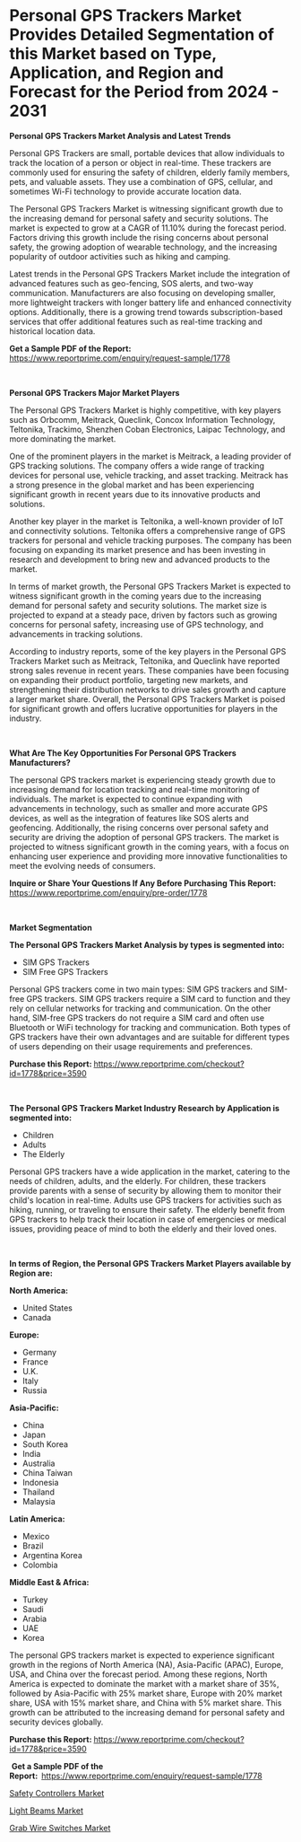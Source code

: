 <p><h1>Personal GPS Trackers Market Provides Detailed Segmentation of this Market based on Type, Application, and Region and Forecast for the Period from 2024 - 2031</h1></p><p><strong>Personal GPS Trackers Market Analysis and Latest Trends</strong></p>
<p><p>Personal GPS Trackers are small, portable devices that allow individuals to track the location of a person or object in real-time. These trackers are commonly used for ensuring the safety of children, elderly family members, pets, and valuable assets. They use a combination of GPS, cellular, and sometimes Wi-Fi technology to provide accurate location data.</p><p>The Personal GPS Trackers Market is witnessing significant growth due to the increasing demand for personal safety and security solutions. The market is expected to grow at a CAGR of 11.10% during the forecast period. Factors driving this growth include the rising concerns about personal safety, the growing adoption of wearable technology, and the increasing popularity of outdoor activities such as hiking and camping.</p><p>Latest trends in the Personal GPS Trackers Market include the integration of advanced features such as geo-fencing, SOS alerts, and two-way communication. Manufacturers are also focusing on developing smaller, more lightweight trackers with longer battery life and enhanced connectivity options. Additionally, there is a growing trend towards subscription-based services that offer additional features such as real-time tracking and historical location data.</p></p>
<p><strong>Get a Sample PDF of the Report:&nbsp;</strong> <a href="https://www.reportprime.com/enquiry/request-sample/1778">https://www.reportprime.com/enquiry/request-sample/1778</a></p>
<p>&nbsp;</p>
<p><strong>Personal GPS Trackers Major Market Players</strong></p>
<p><p>The Personal GPS Trackers Market is highly competitive, with key players such as Orbcomm, Meitrack, Queclink, Concox Information Technology, Teltonika, Trackimo, Shenzhen Coban Electronics, Laipac Technology, and more dominating the market.</p><p>One of the prominent players in the market is Meitrack, a leading provider of GPS tracking solutions. The company offers a wide range of tracking devices for personal use, vehicle tracking, and asset tracking. Meitrack has a strong presence in the global market and has been experiencing significant growth in recent years due to its innovative products and solutions.</p><p>Another key player in the market is Teltonika, a well-known provider of IoT and connectivity solutions. Teltonika offers a comprehensive range of GPS trackers for personal and vehicle tracking purposes. The company has been focusing on expanding its market presence and has been investing in research and development to bring new and advanced products to the market.</p><p>In terms of market growth, the Personal GPS Trackers Market is expected to witness significant growth in the coming years due to the increasing demand for personal safety and security solutions. The market size is projected to expand at a steady pace, driven by factors such as growing concerns for personal safety, increasing use of GPS technology, and advancements in tracking solutions.</p><p>According to industry reports, some of the key players in the Personal GPS Trackers Market such as Meitrack, Teltonika, and Queclink have reported strong sales revenue in recent years. These companies have been focusing on expanding their product portfolio, targeting new markets, and strengthening their distribution networks to drive sales growth and capture a larger market share. Overall, the Personal GPS Trackers Market is poised for significant growth and offers lucrative opportunities for players in the industry.</p></p>
<p>&nbsp;</p>
<p><strong>What Are The Key Opportunities For Personal GPS Trackers Manufacturers?</strong></p>
<p><p>The personal GPS trackers market is experiencing steady growth due to increasing demand for location tracking and real-time monitoring of individuals. The market is expected to continue expanding with advancements in technology, such as smaller and more accurate GPS devices, as well as the integration of features like SOS alerts and geofencing. Additionally, the rising concerns over personal safety and security are driving the adoption of personal GPS trackers. The market is projected to witness significant growth in the coming years, with a focus on enhancing user experience and providing more innovative functionalities to meet the evolving needs of consumers.</p></p>
<p><strong>Inquire or Share Your Questions If Any Before Purchasing This Report:</strong> <a href="https://www.reportprime.com/enquiry/pre-order/1778">https://www.reportprime.com/enquiry/pre-order/1778</a></p>
<p>&nbsp;</p>
<p><strong>Market Segmentation</strong></p>
<p><strong>The Personal GPS Trackers Market Analysis by types is segmented into:</strong></p>
<p><ul><li>SIM GPS Trackers</li><li>SIM Free GPS Trackers</li></ul></p>
<p><p>Personal GPS trackers come in two main types: SIM GPS trackers and SIM-free GPS trackers. SIM GPS trackers require a SIM card to function and they rely on cellular networks for tracking and communication. On the other hand, SIM-free GPS trackers do not require a SIM card and often use Bluetooth or WiFi technology for tracking and communication. Both types of GPS trackers have their own advantages and are suitable for different types of users depending on their usage requirements and preferences.</p></p>
<p><strong>Purchase this Report:&nbsp;</strong><a href="https://www.reportprime.com/checkout?id=1778&price=3590">https://www.reportprime.com/checkout?id=1778&price=3590</a></p>
<p>&nbsp;</p>
<p><strong>The Personal GPS Trackers Market Industry Research by Application is segmented into:</strong></p>
<p><ul><li>Children</li><li>Adults</li><li>The Elderly</li></ul></p>
<p><p>Personal GPS trackers have a wide application in the market, catering to the needs of children, adults, and the elderly. For children, these trackers provide parents with a sense of security by allowing them to monitor their child's location in real-time. Adults use GPS trackers for activities such as hiking, running, or traveling to ensure their safety. The elderly benefit from GPS trackers to help track their location in case of emergencies or medical issues, providing peace of mind to both the elderly and their loved ones.</p></p>
<p>&nbsp;</p>
<p><strong>In terms of Region, the Personal GPS Trackers Market Players available by Region are:</strong></p>
<p>
    <p> <strong> North America: </strong>
        <ul>
            <li>United States</li>
            <li>Canada</li>
        </ul>
        </p> 
    <p> <strong> Europe: </strong>
        <ul>
            <li>Germany</li>
            <li>France</li>
            <li>U.K.</li>
            <li>Italy</li>
            <li>Russia</li>
        </ul>
        </p> 
    <p> <strong> Asia-Pacific: </strong>
        <ul>
            <li>China</li>
            <li>Japan</li>
            <li>South Korea</li>
            <li>India</li>
            <li>Australia</li>
            <li>China Taiwan</li>
            <li>Indonesia</li>
            <li>Thailand</li>
            <li>Malaysia</li>
        </ul>
        </p> 
    <p> <strong> Latin America: </strong>
        <ul>
            <li>Mexico</li>
            <li>Brazil</li>
            <li>Argentina Korea</li>
            <li>Colombia</li>
        </ul>
        </p> 
    <p> <strong> Middle East & Africa: </strong>
        <ul>
            <li>Turkey</li>
            <li>Saudi</li>
            <li>Arabia</li>
            <li>UAE</li>
            <li>Korea</li>
        </ul>
    </p>
    </p>
<p><p>The personal GPS trackers market is expected to experience significant growth in the regions of North America (NA), Asia-Pacific (APAC), Europe, USA, and China over the forecast period. Among these regions, North America is expected to dominate the market with a market share of 35%, followed by Asia-Pacific with 25% market share, Europe with 20% market share, USA with 15% market share, and China with 5% market share. This growth can be attributed to the increasing demand for personal safety and security devices globally.</p></p>
<p><strong>Purchase this Report: </strong><a href="https://www.reportprime.com/checkout?id=1778&price=3590">https://www.reportprime.com/checkout?id=1778&price=3590</a></p>
<p>&nbsp;<strong>Get a Sample PDF of the Report:&nbsp;&nbsp;</strong><a href="https://www.reportprime.com/enquiry/request-sample/1778">https://www.reportprime.com/enquiry/request-sample/1778</a></p>
<p><strong></strong></p>
<p><p><a href="https://github.com/bmorecock/Market-Research-Report-List-2/blob/main/safety-controllers-market.md">Safety Controllers Market</a></p><p><a href="https://github.com/Krish2023na/Market-Research-Report-List-3/blob/main/light-beams-market.md">Light Beams Market</a></p><p><a href="https://github.com/RickHolmes3/Market-Research-Report-List-4/blob/main/grab-wire-switches-market.md">Grab Wire Switches Market</a></p></p>